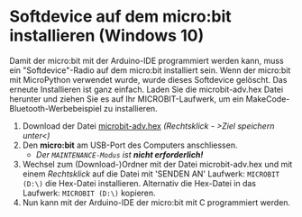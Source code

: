 # Softdevice auf dem micro:bit installieren (Windows 10)

Damit der micro:bit mit der Arduino-IDE programmiert werden kann, muss ein "Softdevice"-Radio auf dem micro:bit installiert sein. Wenn der micro:bit mit MicroPython verwendet wurde, wurde dieses Softdevice gelöscht.
Das erneute Installieren ist ganz einfach. Laden Sie die microbit-adv.hex Datei herunter und ziehen Sie es auf Ihr MICROBIT-Laufwerk, um ein MakeCode-Bluetooth-Werbebeispiel zu installieren.

1. Download der Datei [microbit-adv.hex](microbit-adv.hex) _(Rechtsklick - >Ziel speichern unter<)_
1. Den **micro:bit** am USB-Port des Computers anschliessen. 
    - _Der `MAINTENANCE-Modus` ist **nicht erforderlich!**_
1.  Wechsel zum (Download-)Ordner mit der Datei microbit-adv.hex und 
mit einem _Rechtsklick_ auf die Datei mit 'SENDEN AN' Laufwerk: `MICROBIT (D:\)` die Hex-Datei installieren. 
Alternativ die Hex-Datei in das Laufwerk: `MICROBIT (D:\)` kopieren.
1. Nun kann mit der Arduino-IDE der micro:bit mit C programmiert werden.

